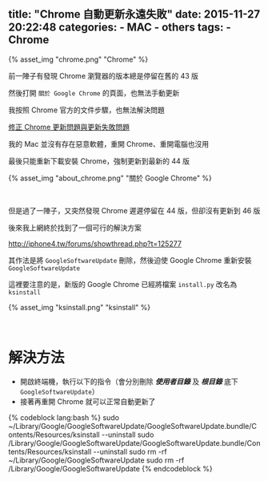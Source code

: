 title: "Chrome 自動更新永遠失敗"
date: 2015-11-27 20:22:48
categories:
    - MAC
    - others
tags:
    - Chrome
---

{% asset_img "chrome.png" "Chrome" %}

前一陣子有發現 Chrome 瀏覽器的版本總是停留在舊的 43 版

然後打開 `關於 Google Chrome` 的頁面，也無法手動更新

我按照 Chrome 官方的文件步驟，也無法解決問題

[修正 Chrome 更新問題與更新失敗問題](https://support.google.com/chrome/answer/111996?hl=zh-Hant)

我的 Mac 並沒有存在惡意軟體，重開 Chrome、重開電腦也沒用

最後只能重新下載安裝 Chrome，強制更新到最新的 44 版

{% asset_img "about_chrome.png" "關於 Google Chrome" %}

<br>

但是過了一陣子，又突然發現 Chrome 遲遲停留在 44 版，但卻沒有更新到 46 版

後來我上網終於找到了一個可行的解決方案

http://iphone4.tw/forums/showthread.php?t=125277

其作法是將 `GoogleSoftwareUpdate` 刪除，然後迫使 Google Chrome 重新安裝 `GoogleSoftwareUpdate`

這裡要注意的是，新版的 Google Chrome 已經將檔案 `install.py` 改名為 `ksinstall`

{% asset_img "ksinstall.png" "ksinstall" %}

<br>

# 解決方法

* 開啟終端機，執行以下的指令（會分別刪除 ___使用者目錄___ 及 ___根目錄___ 底下 `GoogleSoftwareUpdate`）
* 接著再重開 Chrome 就可以正常自動更新了

{% codeblock lang:bash %}
sudo ~/Library/Google/GoogleSoftwareUpdate/GoogleSoftwareUpdate.bundle/Contents/Resources/ksinstall --uninstall
sudo /Library/Google/GoogleSoftwareUpdate/GoogleSoftwareUpdate.bundle/Contents/Resources/ksinstall --uninstall
sudo rm -rf ~/Library/Google/GoogleSoftwareUpdate
sudo rm -rf /Library/Google/GoogleSoftwareUpdate
{% endcodeblock %}
